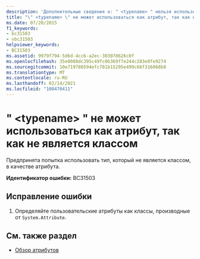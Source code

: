 ```yaml
---
description: 'Дополнительные сведения о: " <typename> " нельзя использовать в качестве атрибута, так как он не является классом'
title: "\" <typename> \" не может использоваться как атрибут, так как не является классом"
ms.date: 07/20/2015
f1_keywords:
- bc31503
- vbc31503
helpviewer_keywords:
- BC31503
ms.assetid: 9979f794-5d6d-4cc6-a2ec-303078626c0f
ms.openlocfilehash: 35e0088dc395c49fc0b369f7e244c283e0fe9274
ms.sourcegitcommit: 10e719780594efc781b15295e499c66f316068b8
ms.translationtype: MT
ms.contentlocale: ru-RU
ms.lasthandoff: 02/14/2021
ms.locfileid: "100470411"
---
```

# <a name="typename-cannot-be-used-as-an-attribute-because-it-is-not-a-class"></a>" \<typename> " не может использоваться как атрибут, так как не является классом

Предпринята попытка использовать тип, который не является классом, в качестве атрибута.  
  
 **Идентификатор ошибки:** BC31503  
  
## <a name="to-correct-this-error"></a>Исправление ошибки  
  
1. Определяйте пользовательские атрибуты как классы, производные от `System.Attribute`.  
  
## <a name="see-also"></a>См. также раздел

- [Обзор атрибутов](../programming-guide/concepts/attributes/index.md)
